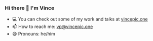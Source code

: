 ### Hi there 👋 I'm Vince

- 💻 You can check out some of my work and talks at [vincepic.one](https://vincepic.one)
- 📫 How to reach me: [vp@vincepic.one](mailto:vp@vincepic.one)
- 😄 Pronouns: he/him
